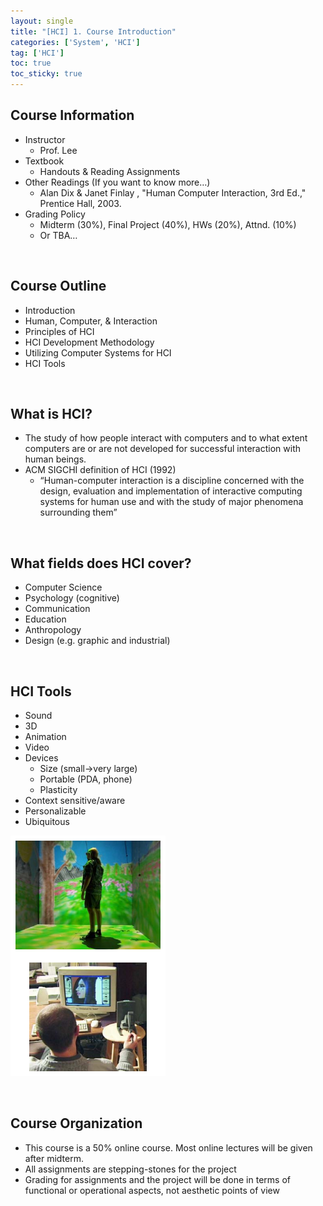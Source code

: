 ```yaml
---
layout: single
title: "[HCI] 1. Course Introduction"
categories: ['System', 'HCI']
tag: ['HCI']
toc: true
toc_sticky: true
---
```


## Course Information

- Instructor 
  - Prof. Lee 
- Textbook 
  - Handouts & Reading Assignments 
- Other Readings (If you want to know more…) 
  - Alan Dix & Janet Finlay , "Human Computer Interaction, 3rd Ed.," Prentice Hall, 2003. 
- Grading Policy 
  - Midterm (30%), Final Project (40%), HWs (20%), Attnd. (10%) 
  - Or TBA…



<br>

## Course Outline

- Introduction 
- Human, Computer, & Interaction 
- Principles of HCI 
- HCI Development Methodology 
- Utilizing Computer Systems for HCI 
- HCI Tools



<br>

## What is HCI?

- The study of how people interact with computers and to what extent computers are or are not developed for successful interaction with human beings. 
- ACM SIGCHI definition of HCI (1992) 
  - “Human-computer interaction is a discipline concerned with the design, evaluation and implementation of interactive computing systems for human use and with the study of major phenomena surrounding them”



<br>

## What fields does HCI cover?

- Computer Science 
- Psychology (cognitive) 
- Communication 
- Education 
- Anthropology 
- Design (e.g. graphic and industrial)



<br>

## HCI Tools

- Sound 
- 3D 
- Animation 
- Video 
- Devices 
  - Size (small->very large) 
  - Portable (PDA, phone) 
  - Plasticity 
- Context sensitive/aware 
- Personalizable 
- Ubiquitous

![image-20220909213217701](https://raw.githubusercontent.com/speardragon/save-image-repo/main/img/image-20220909213217701.png)

<br>

## Course Organization

- This course is a 50% online course. Most online lectures will be given after midterm. 
- All assignments are stepping-stones for the project 
- Grading for assignments and the project will be done in terms of functional or operational aspects, not aesthetic points of view
